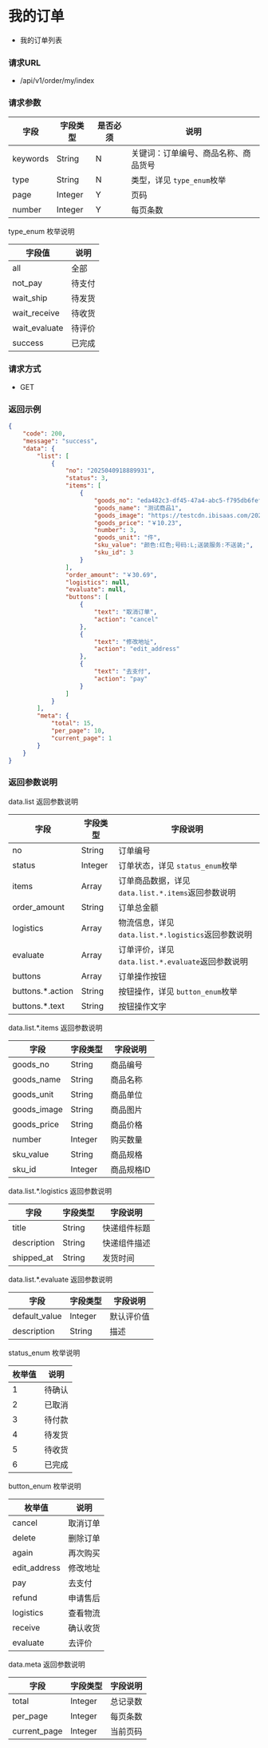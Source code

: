# 我的订单

* 我的订单列表

### 请求URL

* /api/v1/order/my/index

### 请求参数

| 字段       | 字段类型    | 是否必须 | 说明                  |
|----------|---------|------|---------------------|
| keywords | String  | N    | 关键词：订单编号、商品名称、商品货号  |
| type     | String  | N    | 类型，详见 `type_enum`枚举 |
| page     | Integer | Y    | 页码                  |
| number   | Integer | Y    | 每页条数                |

type_enum 枚举说明

| 字段值           | 说明  |
|---------------|-----|
| all           | 全部  |
| not_pay       | 待支付 |
| wait_ship     | 待发货 |
| wait_receive  | 待收货 |
| wait_evaluate | 待评价 |
| success       | 已完成 |


### 请求方式
* GET

### 返回示例

```json
{
    "code": 200,
    "message": "success",
    "data": {
        "list": [
            {
                "no": "2025040918889931",
                "status": 3,
                "items": [
                    {
                        "goods_no": "eda482c3-df45-47a4-abc5-f795db6fefae",
                        "goods_name": "测试商品1",
                        "goods_image": "https://testcdn.ibisaas.com/2025/01/23/NEF7tKfku7VJd9LQzcJExEdLp3PWpdzHP6yuBF7Q.png",
                        "goods_price": "￥10.23",
                        "number": 3,
                        "goods_unit": "件",
                        "sku_value": "颜色:红色;号码:L;送装服务:不送装;",
                        "sku_id": 3
                    }
                ],
                "order_amount": "￥30.69",
                "logistics": null,
                "evaluate": null,
                "buttons": [
                    {
                        "text": "取消订单",
                        "action": "cancel"
                    },
                    {
                        "text": "修改地址",
                        "action": "edit_address"
                    },
                    {
                        "text": "去支付",
                        "action": "pay"
                    }
                ]
            }
        ],
        "meta": {
            "total": 15,
            "per_page": 10,
            "current_page": 1
        }
    }
}
```

### 返回参数说明

data.list 返回参数说明

| 字段               | 字段类型    | 字段说明                                  |
|------------------|---------|---------------------------------------|
| no               | String  | 订单编号                                  |
| status           | Integer | 订单状态，详见 `status_enum`枚举               |
| items            | Array   | 订单商品数据，详见 `data.list.*.items`返回参数说明   |
| order_amount     | String  | 订单总金额                                 |
| logistics        | Array   | 物流信息，详见 `data.list.*.logistics`返回参数说明 |
| evaluate         | Array   | 订单评价，详见 `data.list.*.evaluate`返回参数说明  |
| buttons          | Array   | 订单操作按钮                                |
| buttons.*.action | String  | 按钮操作，详见 `button_enum`枚举               |
| buttons.*.text   | String  | 按钮操作文字                                |

data.list.*.items 返回参数说明

| 字段          | 字段类型    | 字段说明   |
|-------------|---------|--------|
| goods_no    | String  | 商品编号   |
| goods_name  | String  | 商品名称   |
| goods_unit  | String  | 商品单位   |
| goods_image | String  | 商品图片   |
| goods_price | String  | 商品价格   |
| number      | Integer | 购买数量   |
| sku_value   | String  | 商品规格   |
| sku_id      | Integer | 商品规格ID |

data.list.*.logistics 返回参数说明

| 字段          | 字段类型    | 字段说明   |
|-------------|---------|--------|
| title       | String  | 快递组件标题 |
| description | String  | 快递组件描述 |
| shipped_at  | String  | 发货时间   |

data.list.*.evaluate 返回参数说明

| 字段            | 字段类型    | 字段说明  |
|---------------|---------|-------|
| default_value | Integer | 默认评价值 |
| description   | String  | 描述    |

status_enum 枚举说明

| 枚举值 | 说明  |
|-----|-----|
| 1   | 待确认 |
| 2   | 已取消 |
| 3   | 待付款 |
| 4   | 待发货 |
| 5   | 待收货 |
| 6   | 已完成 |

button_enum 枚举说明

| 枚举值          | 说明   |
|--------------|------|
| cancel       | 取消订单 |
| delete       | 删除订单 |
| again        | 再次购买 |
| edit_address | 修改地址 |
| pay          | 去支付  |
| refund       | 申请售后 |
| logistics    | 查看物流 |
| receive      | 确认收货 |
| evaluate     | 去评价  |



data.meta 返回参数说明

| 字段           | 字段类型    | 字段说明 |
|--------------|---------|------|
| total        | Integer | 总记录数 |
| per_page     | Integer | 每页条数 |
| current_page | Integer | 当前页码 |

